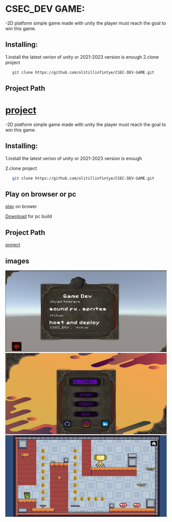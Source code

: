 # CSEC_DEV GAME:


-2D platform simple game made with unity the player must reach the goal to win this game.

## Installing:

1.install the latest verion of unity or 2021-2023 version is enough
2.clone project
 ``` bash
    git clone https://github.com/olitillinfintye/CSEC-DEV-GAME.git
```
## Project Path

[project](Assets/@project/Scene)
=======

-2D platform simple game made with unity the player must reach the goal to win this game.

## Installing:

1.install the latest verion of unity or 2021-2023 version is enough

2.clone project
 ``` bash
    git clone https://github.com/olitillinfintye/CSEC-DEV-GAME.git
```
## Play on browser or pc

[play](https://olitillinfintye.itch.io/csec-dev-game) on brower

[Download](CSEC_DEV-PC.zip) for pc build
## Project Path

[project](Assets/@project/Scenes)
## images
![credit](credit.png)
![menu](menu.png)
![game](game.png)

